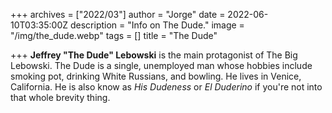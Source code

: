 +++
archives = ["2022/03"]
author = "Jorge"
date = 2022-06-10T03:35:00Z
description = "Info on The Dude."
image = "/img/the_dude.webp"
tags = []
title = "The Dude"

+++
**Jeffrey "The Dude" Lebowski** is the main protagonist of The Big Lebowski. The Dude is a single, unemployed man whose hobbies include smoking pot, drinking White Russians, and bowling. He lives in Venice, California. He is also know as _His Dudeness_ or _El Duderino_ if you're not into that whole brevity thing.